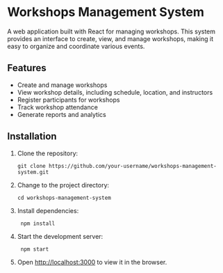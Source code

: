 # Workshops Management System

A web application built with React for managing workshops. This system provides an interface to create, view, and manage workshops, making it easy to organize and coordinate various events.

## Features

- Create and manage workshops
- View workshop details, including schedule, location, and instructors
- Register participants for workshops
- Track workshop attendance
- Generate reports and analytics

## Installation

1. Clone the repository:

   ```shell
   git clone https://github.com/your-username/workshops-management-system.git
   ```

2. Change to the project directory:

   ```shell
   cd workshops-management-system
   ```

3. Install dependencies:

   ```shell
    npm install
   ```

4. Start the development server:

   ```shell
    npm start
   ```

5. Open [http://localhost:3000](http://localhost:3000) to view it in the browser.
